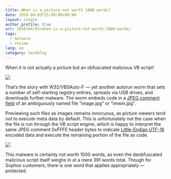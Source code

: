 ```yaml
---
title: When is a picture not worth 1000 words?
date: 2010-04-03T15:09:00+00:00
layout: single
author_profile: true
url: 2010/04/03/when-is-a-picture-not-worth-1000-words/
tags:
  - malware
  - review
lang: en
category: techblog
---
```

When it is not actually a picture but an obfuscated malicious VB script!

[![](http://2.bp.blogspot.com/_vaUVXcmC3OI/S7dSUqBHhII/AAAAAAAABdQ/GB_-vXFjoRw/s640/image-preview.png)](http://2.bp.blogspot.com/_vaUVXcmC3OI/S7dSUqBHhII/AAAAAAAABdQ/GB_-vXFjoRw/s1600-h/image-preview.png)

That’s the story with W32/VBSAuto-F — yet another autorun worm that sets a number of self-starting registry entries, spreads via USB drives, and downloads further malware. The worm embeds code in a [JPEG comment field](http://en.wikipedia.org/wiki/JPEG#Syntax_and_structure) of an ambiguously named file “image.jpg” or “imwin.jpg”.

Previewing such files as images remains innocuous, as picture viewers tend not to _execute_ meta data by default. This is unfortunately not the case when the file is run through the VB script engine, which is happy to interpret the same JPEG comment 0xFFFE header bytes to indicate [Little-Endian UTF-16](http://www.ietf.org/rfc/rfc2781.txt) encoded data and execute the remaining portion of the file as code.

[![](http://2.bp.blogspot.com/_vaUVXcmC3OI/S7dST7WGX0I/AAAAAAAABdM/MruZwYM02xs/s400/image-hex.png)](http://2.bp.blogspot.com/_vaUVXcmC3OI/S7dST7WGX0I/AAAAAAAABdM/MruZwYM02xs/s1600-h/image-hex.png)

This malware is certainly not worth 1000 words, as even the deobfuscated malicious script itself weighs in at a mere 391 words total. Though for Sophos customers, there is one word that applies appropriately — protected.
